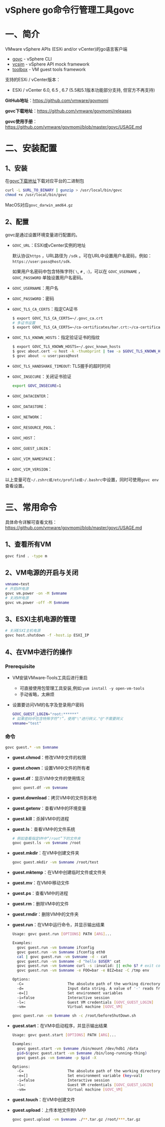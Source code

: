 # vSphere go命令行管理工具govc

# 一、简介

VMware vSphere APIs (ESXi and/or vCenter)的go语言客户端

- [govc](https://github.com/vmware/govmomi/blob/master/govc) - vSphere CLI
- [vcsim](https://github.com/vmware/govmomi/blob/master/vcsim) - vSphere API mock framework
- [toolbox](https://github.com/vmware/govmomi/blob/master/toolbox) - VM guest tools framework

支持的ESXi / vCenter版本：

-  ESXi / vCenter 6.0, 6.5 , 6.7 (5.5和5.1版本功能部分支持, 但官方不再支持)

**GitHub地址**：https://github.com/vmware/govmomi

**govc下载地址**：https://github.com/vmware/govmomi/releases

**govc使用手册**：https://github.com/vmware/govmomi/blob/master/govc/USAGE.md

# 二、安装配置

## 1、安装

在[govc下载地址](https://github.com/vmware/govmomi/releases)下载对应平台的二进制包

```bash
curl -L $URL_TO_BINARY | gunzip > /usr/local/bin/govc
chmod +x /usr/local/bin/govc
```

MacOS对应`govc_darwin_amd64.gz`

## 2、配置

govc是通过设置环境变量进行配置的。

- `GOVC_URL`：ESXi或vCenter实例的地址

  默认协议`https` ，URL路径为 `/sdk` 。可在URL中设置用户名密码，例如： `https://user:pass@host/sdk`.

  如果用户名密码中包含特殊字符( `\`, `#` , `:`)，可以在 `GOVC_USERNAME` ， `GOVC_PASSWORD` 单独设置用户名密码。

- `GOVC_USERNAME`：用户名

- `GOVC_PASSWORD`：密码

- `GOVC_TLS_CA_CERTS`：指定CA证书

  ```bash
  $ export GOVC_TLS_CA_CERTS=~/.govc_ca.crt
  # 多证书设置
  $ export GOVC_TLS_CA_CERTS=~/ca-certificates/bar.crt:~/ca-certificates/foo.crt
  ```

- `GOVC_TLS_KNOWN_HOSTS`：指定验证证书的指纹

  ```bash
  $ export GOVC_TLS_KNOWN_HOSTS=~/.govc_known_hosts
  $ govc about.cert -u host -k -thumbprint | tee -a $GOVC_TLS_KNOWN_HOSTS
  $ govc about -u user:pass@host
  ```

- `GOVC_TLS_HANDSHAKE_TIMEOUT`: TLS握手的超时时间

- `GOVC_INSECURE`：关闭证书验证

  ```bash
  export GOVC_INSECURE=1
  ```

- `GOVC_DATACENTER`：

- `GOVC_DATASTORE`：

- `GOVC_NETWORK`：

- `GOVC_RESOURCE_POOL`：

- `GOVC_HOST`：

- `GOVC_GUEST_LOGIN`：

- `GOVC_VIM_NAMESPACE`：

- `GOVC_VIM_VERSION`：

以上变量可在`~/.zshrc或/etc/profile或~/.bashrc`中设置，同时可使用`govc env`查看设置。

# 三、常用命令

具体命令详解可查看文档：https://github.com/vmware/govmomi/blob/master/govc/USAGE.md

## 1、查看所有VM

```bash
govc find . -type m
```

## 2、VM电源的开启与关闭

```bash
vmname=test
# 开启VM电源
govc vm.power -on -M $vmname
# 关闭VM电源
govc vm.power -off -M $vmname
```

## 3、ESXI主机电源的管理

```bash
# 关闭ESXI主机电源
govc host.shutdown -f -host.ip ESXI_IP
```

## 4、在VM中进行的操作

### Prerequisite

- VM安装VMware-Tools工具后进行重启
  - 可直接使用包管理工具安装,例如:`yum install -y open-vm-tools`
  - 手动省略，太麻烦

- 设置要访问VM的名字及登录用户密码

  ```bash
  GOVC_GUEST_LOGIN="root:******"
  # 如果密码中包含特殊字符“!”，使用"\"进行转义."@"不需要转义
  vmname="test"
  ```

### 命令

```bash
govc guest.* -vm $vmname 
```

- **guest.chmod**：修改VM中文件的权限

- **guest.chown**：设置VM中文件的所有者

- **guest.df**：显示VM中文件的使用情况

  ```bash
  govc guest.df -vm $vmname
  ```

- **guest.download**：拷贝VM中的文件到本地

- **guest.getenv**：查看VM中的环境变量

- **guest.kill**：杀掉VM中的进程

- **guest.ls**：查看VM中的文件系统

  ```bash
  # 例如查看指定VM中“/root”下的文件夹
  govc guest.ls -vm $vmname /root
  ```

- **guest.mkdir**：在VM中创建文件夹

  ```bash
  govc guest.mkdir -vm $vmname /root/test
  ```

- **guest.mktemp**：在VM中创建临时文件或文件夹

- **guest.mv**：在VM中移动文件

- **guest.ps**：查看VM中的进程

- **guest.rm**：删除VM中的文件

- **guest.rmdir**：删除VM中的文件夹

- **guest.run**：在VM中运行命令，并显示输出结果

  ```bash
  Usage: govc guest.run [OPTIONS] PATH [ARG]...
  
  Examples:
    govc guest.run -vm $vmname ifconfig
    govc guest.run -vm $vmname ifconfig eth0
    cal | govc guest.run -vm $vmname -d - cat
    govc guest.run -vm $vmname -d "hello $USER" cat
    govc guest.run -vm $vmname curl -s :invalid: || echo $? # exit code 6
    govc guest.run -vm $vmname -e FOO=bar -e BIZ=baz -C /tmp env
  
  Options:
    -C=                    The absolute path of the working directory for the program to start
    -d=                    Input data string. A value of '-' reads from OS stdin
    -e=[]                  Set environment variables
    -i=false               Interactive session
    -l=:                   Guest VM credentials [GOVC_GUEST_LOGIN]
    -vm=                   Virtual machine [GOVC_VM]
  
  govc guest.run -vm $vmname sh -c /root/beforeShutDown.sh
  ```

- **guest.start**：在VM中启动程序，并显示输出结果

  ```bash
  Usage: govc guest.start [OPTIONS] PATH [ARG]...
  
  Examples:
    govc guest.start -vm $vmname /bin/mount /dev/hdb1 /data
    pid=$(govc guest.start -vm $vmname /bin/long-running-thing)
    govc guest.ps -vm $vmname -p $pid -X
  
  Options:
    -C=                    The absolute path of the working directory for the program to start
    -e=[]                  Set environment variable (key=val)
    -i=false               Interactive session
    -l=:                   Guest VM credentials [GOVC_GUEST_LOGIN]
    -vm=                   Virtual machine [GOVC_VM]
  ```

- **guest.touch**：在VM中创建文件

- **guest.upload**：上传本地文件到VM中

  ```bash
  govc guest.upload -vm $vmname ./**.tar.gz /root/***.tar.gz
  ```

  









